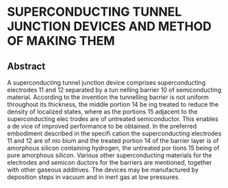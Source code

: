 # SUPERCONDUCTING TUNNEL JUNCTION DEVICES AND METHOD OF MAKING THEM

## Abstract
A superconducting tunnel junction device comprises superconducting electrodes 11 and 12 separated by a tun nelling barrier 10 of semiconducting material. According to the invention the tunnelling barrier is not uniform throughout its thickness, the middle portion 14 be ing treated to reduce the density of localized states, where as the portions 15 adjacent to the superconducting elec trodes are of untreated semiconductor. This enables a de vice of improved performance to be obtained. In the preferred embodiment described in the specifi cation the superconducting electrodes 11 and 12 are of nio bium and the treated portion 14 of the barrier layer is of amorphous silicon containing hydrogen, the untreated por tions 15 being of pure amorphous silicon. Various other superconducting materials for the electrodes and semicon ductors for the barriers are mentioned, together with other gaseous additives. The devices may be manufactured by deposition steps in vacuum and in inert gas at low pressures.